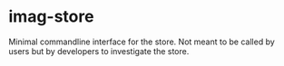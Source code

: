 # imag-store

Minimal commandline interface for the store. Not meant to be called by users but
by developers to investigate the store.
